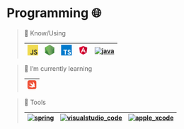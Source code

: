 # Programming 🌐

> 🔭 Know/Using
>
>| [<img src="https://raw.githubusercontent.com/github/explore/80688e429a7d4ef2fca1e82350fe8e3517d3494d/topics/javascript/javascript.png" alt="js logo" width="24">](https://developer.mozilla.org/en-US/docs/Web/JavaScript) | <a href="https://nodejs.org/en/" target="_blank"> <img height="24" src="https://raw.githubusercontent.com/github/explore/80688e429a7d4ef2fca1e82350fe8e3517d3494d/topics/nodejs/nodejs.png"> </a> | <a href="https://www.typescriptlang.org" target="_blank"> <img height="24" src="https://raw.githubusercontent.com/github/explore/80688e429a7d4ef2fca1e82350fe8e3517d3494d/topics/typescript/typescript.png"> </a> |  <a href="https://angular.io" target="_blank"> <img height="24" src="https://raw.githubusercontent.com/github/explore/80688e429a7d4ef2fca1e82350fe8e3517d3494d/topics/angular/angular.png"> </a> | [<img src="https://logospng.org/download/java/logo-java-512.png" alt="java" width="30">](https://docs.oracle.com/javase/8/docs/technotes/guides/language/index.html) 
>|---|---|---|---|---|

> 🌱 I’m currently learning
>
> [<img src="https://raw.githubusercontent.com/github/explore/80688e429a7d4ef2fca1e82350fe8e3517d3494d/topics/swift/swift.png" alt="swift logo" width="20">](https://developer.apple.com/swift/) |
>|---|

> 🔨 Tools
>
>| <a href="https://spring.io/tools" target="_blank"> <img src="https://www.vectorlogo.zone/logos/springio/springio-icon.svg" alt="spring" width="24" height="24"/> </a>| <a href="https://code.visualstudio.com" target="_blank"> <img src="https://www.vectorlogo.zone/logos/visualstudio_code/visualstudio_code-icon.svg" alt="visualstudio_code" width="24" height="24"/> </a>| <a href="https://developer.apple.com/xcode/" target="_blank"> <img src="https://www.vectorlogo.zone/logos/apple_xcode/apple_xcode-icon.svg" alt="apple_xcode" width="24" height="24"/> </a>|
>|---|---|---|

<!--
**AllefLobo/AllefLobo** is a ✨ _special_ ✨ repository because its `README.md` (this file) appears on your GitHub profile.

Here are some ideas to get you started:

- 🔭 I’m currently working on ...
- 🌱 I’m currently learning ...
- 👯 I’m looking to collaborate on ...
- 🤔 I’m looking for help with ...
- 💬 Ask me about ...
- 📫 How to reach me: ...
- 😄 Pronouns: ...
- ⚡ Fun fact: ...
-->
